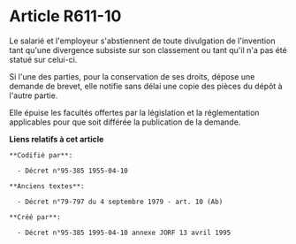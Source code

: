 # Article R611-10

Le salarié et l'employeur s'abstiennent de toute divulgation de l'invention tant qu'une divergence subsiste sur son
classement ou tant qu'il n'a pas été statué sur celui-ci.

Si l'une des parties, pour la conservation de ses droits, dépose une demande de brevet, elle notifie sans délai une copie des
pièces du dépôt à l'autre partie.

Elle épuise les facultés offertes par la législation et la réglementation applicables pour que soit différée la publication
de la demande.

**Liens relatifs à cet article**

	**Codifié par**:

	  - Décret n°95-385 1955-04-10

	**Anciens textes**:

	  - Décret n°79-797 du 4 septembre 1979 - art. 10 (Ab)

	**Créé par**:

	  - Décret n°95-385 1995-04-10 annexe JORF 13 avril 1995
